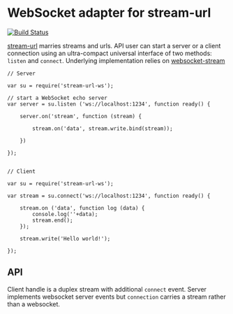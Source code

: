 # WebSocket adapter for stream-url

[![Build Status](https://travis-ci.org/gritzko/stream-url-ws.svg?branch=master)](https://travis-ci.org/gritzko/stream-url-ws)

[stream-url](https://github.com/gritzko/stream-url) marries streams and urls. API user can start a server or a client connection using an ultra-compact universal interface of two methods: `listen` and `connect`. Underlying implementation relies on [websocket-stream](https://github.com/maxogden/websocket-stream) 

    // Server

    var su = require('stream-url-ws');

    // start a WebSocket echo server
    var server = su.listen ('ws://localhost:1234', function ready() {

        server.on('stream', function (stream) {

            stream.on('data', stream.write.bind(stream));

        })

    });


    // Client

    var su = require('stream-url-ws');

    var stream = su.connect('ws://localhost:1234', function ready() {

        stream.on ('data', function log (data) {
            console.log(''+data);
            stream.end();
        });

        stream.write('Hello world!');

    });

## API

Client handle is a duplex stream with additional `connect` event.
Server implements websocket server events but `connection` carries a stream rather than a websocket.
